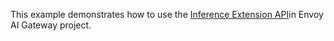 This example demonstrates how to use the [Inference Extension API](https://gateway-api-inference-extension.sigs.k8s.io/)in Envoy AI Gateway project.

